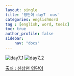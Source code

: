 ```yaml
---
layout: single
title: '영단어 day7 -ous'
categories: englishWord
tag : [english, word, toeic]
toc: true
author_profile: false
sidebar:
    nav: "docs"
---
```



![day7_1](https://ingu627.github.io/images/english/day7_1.jpg)
![day7_2](https://ingu627.github.io/images/english/day7_2.jpg)



[출처 : 신상현 영단어](https://www.aladin.co.kr/shop/wproduct.aspx?ItemId=126278788)